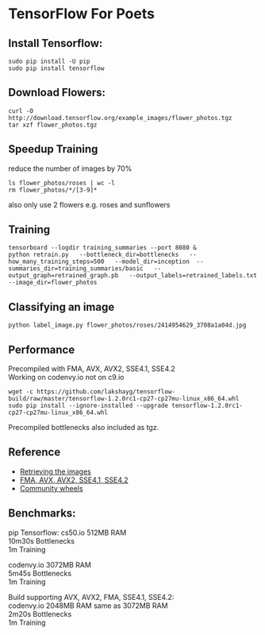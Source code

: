 # TensorFlow For Poets

## Install Tensorflow:

    sudo pip install -U pip  
    sudo pip install tensorflow 

## Download Flowers:

    curl -O http://download.tensorflow.org/example_images/flower_photos.tgz
    tar xzf flower_photos.tgz

## Speedup Training 
reduce the number of images by 70%    

    ls flower_photos/roses | wc -l
    rm flower_photos/*/[3-9]*
also only use 2 flowers e.g. roses and sunflowers

## Training

    tensorboard --logdir training_summaries --port 8080 &
    python retrain.py   --bottleneck_dir=bottlenecks   --how_many_training_steps=500   --model_dir=inception  --summaries_dir=training_summaries/basic   --output_graph=retrained_graph.pb   --output_labels=retrained_labels.txt   --image_dir=flower_photos

## Classifying an image

    python label_image.py flower_photos/roses/2414954629_3708a1a04d.jpg 

## Performance
Precompiled with FMA, AVX, AVX2, SSE4.1, SSE4.2  
Working on codenvy.io not on c9.io  

    wget -c https://github.com/lakshayg/tensorflow-build/raw/master/tensorflow-1.2.0rc1-cp27-cp27mu-linux_x86_64.whl
    sudo pip install --ignore-installed --upgrade tensorflow-1.2.0rc1-cp27-cp27mu-linux_x86_64.whl
    
Precompiled bottlenecks also included as tgz.

## Reference

* [Retrieving the images](https://codelabs.developers.google.com/codelabs/tensorflow-for-poets/#3)  
* [FMA, AVX, AVX2, SSE4.1, SSE4.2](https://github.com/lakshayg/tensorflow-build)
* [Community wheels](https://github.com/yaroslavvb/tensorflow-community-wheels)

## Benchmarks:  
pip Tensorflow:
cs50.io     512MB RAM   
10m30s  Bottlenecks  
1m      Training    

codenvy.io  3072MB RAM  
5m45s   Bottlenecks  
1m      Training    

Build supporting AVX, AVX2, FMA, SSE4.1, SSE4.2:  
codenvy.io  2048MB RAM  same as 3072MB RAM  
2m20s   Bottlenecks  
1m      Training 